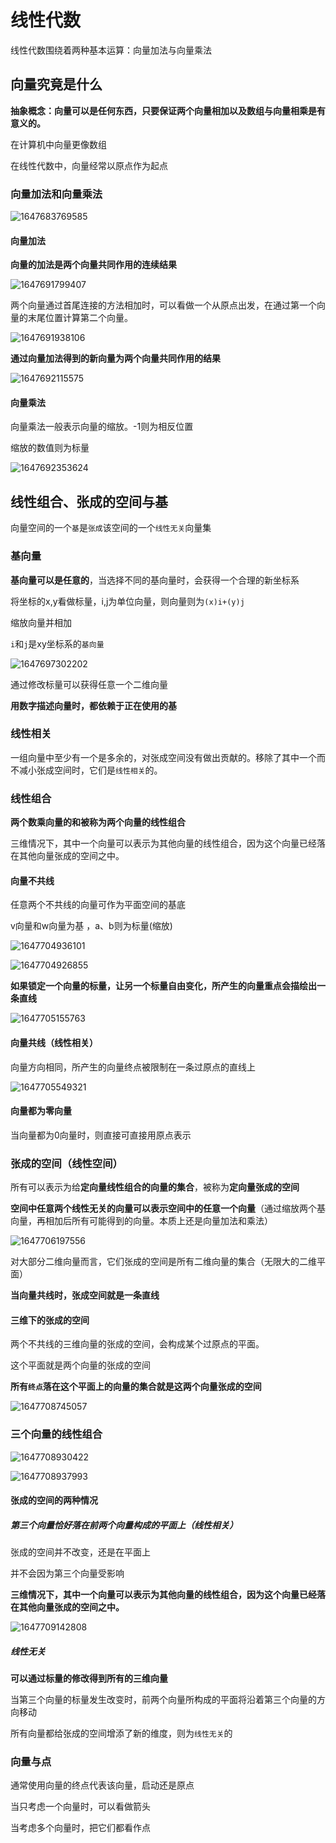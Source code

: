 # 线性代数

线性代数围绕着两种基本运算：向量加法与向量乘法

## 向量究竟是什么

**抽象概念：向量可以是任何东西，只要保证两个向量相加以及数组与向量相乘是有意义的。**

在计算机中向量更像数组

在线性代数中，向量经常以原点作为起点

### 向量加法和向量乘法

![1647683769585](C:\Users\ASUS\AppData\Roaming\Typora\typora-user-images\1647683769585.png)

####   向量加法

**向量的加法是两个向量共同作用的连续结果**

![1647691799407](C:\Users\ASUS\AppData\Roaming\Typora\typora-user-images\1647691799407.png)

两个向量通过首尾连接的方法相加时，可以看做一个从原点出发，在通过第一个向量的末尾位置计算第二个向量。

![1647691938106](C:\Users\ASUS\AppData\Roaming\Typora\typora-user-images\1647691938106.png)

**通过向量加法得到的新向量为两个向量共同作用的结果**

![1647692115575](C:\Users\ASUS\AppData\Roaming\Typora\typora-user-images\1647692115575.png)

#### 向量乘法

向量乘法一般表示向量的缩放。-1则为相反位置

缩放的数值则为标量

![1647692353624](C:\Users\ASUS\AppData\Roaming\Typora\typora-user-images\1647692353624.png)

## 线性组合、张成的空间与基

向量空间的一个`基`是`张成`该空间的一个`线性无关`向量集

### 基向量

**基向量可以是任意的**，当选择不同的基向量时，会获得一个合理的新坐标系

将坐标的x,y看做标量，i,j为单位向量，则向量则为`(x)i+(y)j`

缩放向量并相加

`i`和`j`是xy坐标系的`基向量`

![1647697302202](C:\Users\ASUS\AppData\Roaming\Typora\typora-user-images\1647697302202.png)

通过修改标量可以获得任意一个二维向量

**用数字描述向量时，都依赖于正在使用的基**

### 线性相关

一组向量中至少有一个是多余的，对张成空间没有做出贡献的。移除了其中一个而不减小张成空间时，它们是`线性相关`的。

### 线性组合

**两个数乘向量的和被称为两个向量的线性组合**

三维情况下，其中一个向量可以表示为其他向量的线性组合，因为这个向量已经落在其他向量张成的空间之中。

#### 向量不共线

任意两个不共线的向量可作为平面空间的基底

v向量和w向量为基 ，a、b则为标量(缩放)

![1647704936101](C:\Users\ASUS\AppData\Roaming\Typora\typora-user-images\1647704936101.png)

![1647704926855](C:\Users\ASUS\AppData\Roaming\Typora\typora-user-images\1647704926855.png)

**如果锁定一个向量的标量，让另一个标量自由变化，所产生的向量重点会描绘出一条直线**

![1647705155763](C:\Users\ASUS\AppData\Roaming\Typora\typora-user-images\1647705155763.png)

#### 向量共线（线性相关）

向量方向相同，所产生的向量终点被限制在一条过原点的直线上

![1647705549321](C:\Users\ASUS\AppData\Roaming\Typora\typora-user-images\1647705549321.png)

#### 向量都为零向量

当向量都为0向量时，则直接可直接用原点表示

### 张成的空间（线性空间）

 所有可以表示为给**定向量线性组合的向量的集合**，被称为**定向量张成的空间**

**空间中任意两个线性无关的向量可以表示空间中的任意一个向量**（通过缩放两个基向量，再相加后所有可能得到的向量。本质上还是向量加法和乘法）

![1647706197556](C:\Users\ASUS\AppData\Roaming\Typora\typora-user-images\1647706197556.png)

对大部分二维向量而言，它们张成的空间是所有二维向量的集合（无限大的二维平面）

**当向量共线时，张成空间就是一条直线**

#### 三维下的张成的空间

两个不共线的三维向量的张成的空间，会构成某个过原点的平面。

这个平面就是两个向量的张成的空间

**所有`终点`落在这个平面上的向量的集合就是这两个向量张成的空间**

![1647708745057](C:\Users\ASUS\AppData\Roaming\Typora\typora-user-images\1647708745057.png)

### 三个向量的线性组合

![1647708930422](C:\Users\ASUS\AppData\Roaming\Typora\typora-user-images\1647708930422.png)

![1647708937993](C:\Users\ASUS\AppData\Roaming\Typora\typora-user-images\1647708937993.png)

#### 张成的空间的两种情况

##### 第三个向量恰好落在前两个向量构成的平面上（线性相关）

张成的空间并不改变，还是在平面上

并不会因为第三个向量受影响

**三维情况下，其中一个向量可以表示为其他向量的线性组合，因为这个向量已经落在其他向量张成的空间之中。**

![1647709142808](C:\Users\ASUS\AppData\Roaming\Typora\typora-user-images\1647709142808.png)

##### 线性无关

**可以通过标量的修改得到所有的三维向量**

当第三个向量的标量发生改变时，前两个向量所构成的平面将沿着第三个向量的方向移动

所有向量都给张成的空间增添了新的维度，则为`线性无关`的

### 向量与点

通常使用向量的终点代表该向量，启动还是原点

当只考虑一个向量时，可以看做箭头

当考虑多个向量时，把它们都看作点

